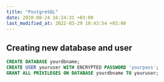 ```yaml
---
title: "PostgreSQL"
date: 2020-08-24 16:24:31 +03:00
last_modified_at: 2022-03-29 10:43:54 +03:00
---
```


## Creating new database and user

```sql
CREATE DATABASE yourdbname;
CREATE USER youruser WITH ENCRYPTED PASSWORD 'yourpass';
GRANT ALL PRIVILEGES ON DATABASE yourdbname TO youruser;
```
